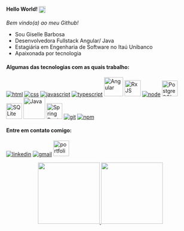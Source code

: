#### Hello World! <img align="center" width="18px" src="https://camo.githubusercontent.com/0c732027af8a28d138e3698181f7be7c9b97d443b4beb9c7ce8ec4cffc6b4767/68747470733a2f2f6d656469612e67697068792e636f6d2f6d656469612f6876524a434c467a6361737252346961377a2f67697068792e676966"/></a>
 
*Bem vindo(a) ao meu Github!*
* Sou Giselle Barbosa
* Desenvolvedora Fullstack Angular/ Java
* Estagiária em Engenharia de Software no Itaú Unibanco
* Apaixonada por tecnologia
  
#### Algumas das tecnologias com as quais trabalho:
[![html](https://gisellebarbosa.vercel.app/assets/images/skills-page/languages/html.png)](https://www.linkedin.com/in/gisellebarb/) 
[![css](https://gisellebarbosa.vercel.app/assets/images/skills-page/languages/css.png)](https://www.linkedin.com/in/gisellebarb/) 
[![javascript](https://gisellebarbosa.vercel.app/assets/images/skills-page/languages/javascript.png)](https://www.linkedin.com/in/gisellebarb/) 
[![typescript](https://gisellebarbosa.vercel.app/assets/images/skills-page/languages/typescript.png)](https://www.linkedin.com/in/gisellebarb/) 
<a href="https://www.linkedin.com/in/gisellebarb/" ><img width="51px" src="https://gisellebarbosa.vercel.app/assets/images/skills-page/languages/angular.png" alt="Angular" /></a>
<a href="https://www.linkedin.com/in/gisellebarb/" ><img width="43px" src="https://seeklogo.com/images/R/rxjs-logo-1C13E67498-seeklogo.com.png" alt="RxJS"/></a>
[![node](https://gisellebarbosa.vercel.app/assets/images/skills-page/languages/node.png)](https://www.linkedin.com/in/gisellebarb/) 
<a href="https://www.linkedin.com/in/gisellebarb/" ><img width="42px" src="https://gisellebarbosa.vercel.app/assets/images/skills-page/languages/postgre.png" alt="PostgreSQL" /></a>
<a href="https://www.linkedin.com/in/gisellebarb/" ><img width="42px" src="https://gisellebarbosa.vercel.app/assets/images/skills-page/languages/sqlite.png" alt="SQLite" /></a>
<a href="https://www.linkedin.com/in/gisellebarb/" ><img width="58px" src="https://gisellebarbosa.vercel.app/assets/images/skills-page/languages/java.png" alt="Java" /></a>
<a href="https://www.linkedin.com/in/gisellebarb/" ><img width="42px" src="https://gisellebarbosa.vercel.app/assets/images/skills-page/languages/spring-boot.png" alt="Spring Boot" /></a>
[![git](https://gisellebarbosa.vercel.app/assets/images/skills-page/languages/git.png)](https://www.linkedin.com/in/gisellebarb/) 
[![npm](https://gisellebarbosa.vercel.app/assets/images/skills-page/languages/npm.png)](https://www.linkedin.com/in/gisellebarb/) 
 
#### Entre em contato comigo:
[![linkedin](https://gisellebarbosa.vercel.app/assets/images/contact-page/linkedin.png)](https://www.linkedin.com/in/gisellebarb/) 
[![gmail](https://gisellebarbosa.vercel.app/assets/images/contact-page/gmail.png)](mailto:gisellebarbosadevops@gmail.com) 
<a href="https://gisellebarbosa.vercel.app"><img alt="portfolio" width="42px" src="https://encrypted-tbn2.gstatic.com/images?q=tbn:ANd9GcT05LtKjGt0_9FVEDEW5LqDDW8fGCoBJKUgnUbMI2zqKCdZSM28" /></a>

<p align="center">
  <a href="https://github.com/GiselleBarbosa">
    <img height="165em" src="https://github-readme-stats.vercel.app/api?username=GiselleBarbosa&show_icons=true&theme=dracula&include_all_commits=true&count_private=true"/>
    <img height="165em" src="https://github-readme-stats.vercel.app/api/top-langs/?username=GiselleBarbosa&layout=compact&langs_count=7&theme=dracula"/>
  </a>
</p>
